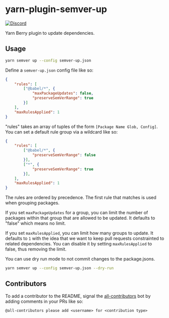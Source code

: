 # yarn-plugin-semver-up

[![Discord](https://img.shields.io/discord/809577721751142410)](https://discord.gg/YhK3GFcZrk)

Yarn Berry plugin to update dependencies.

## Usage

```sh
yarn semver up --config semver-up.json
```

Define a `semver-up.json` config file like so:

```json
{
    "rules": [
        ["@babel/*", {
            "maxPackageUpdates": false,
            "preserveSemVerRange": true
        }]
    ],
    "maxRulesApplied": 1
}
```

"rules" takes an array of tuples of the form `[Package Name Glob, Config]`. You can set a default rule group via a wildcard like so:

```json
{
    "rules": [
        ["@babel/*", {
            "preserveSemVerRange": false
        }],
        ["*", {
            "preserveSemVerRange": true
        }],
    ],
    "maxRulesApplied": 1
}
```

The rules are ordered by precedence. The first rule that matches is used when grouping packages.

If you set `maxPackageUpdates` for a group, you can limit the number of packages within that group that are allowed to be updated. It defaults to "false" which means no limit.

If you set `maxRulesApplied`, you can limit how many groups to update. It defaults to `1` with the idea that we want to keep pull requests constrainted to related dependencies. You can disable it by setting `maxRulesApplied` to false, thus removing the limit.

You can use dry run mode to not commit changes to the package.jsons.

```sh
yarn semver up --config semver-up.json --dry-run
```

## Contributors

<!-- ALL-CONTRIBUTORS-LIST:START - Do not remove or modify this section -->
<!-- prettier-ignore-start -->
<!-- markdownlint-disable -->
<!-- markdownlint-restore -->
<!-- prettier-ignore-end -->

<!-- ALL-CONTRIBUTORS-LIST:END -->

To add a contributor to the README, signal the [all-contributors](https://allcontributors.org/) bot by adding comments in your PRs like so:

```
@all-contributors please add <username> for <contribution type>
```
